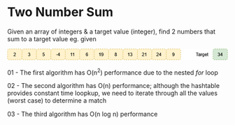 # Two Number Sum

Given an array of integers & a target value (integer), find 2 numbers that sum to a target value
eg. given

![](array.png)

01 - The first algorithm has O(n<sup>2</sup>) performance due to the nested _for_ loop

02 - The second algorithm has O(n) performance; although the hashtable provides constant time loopkup, we need to iterate through all the values (worst case) to determine a match

03 - The third algorithm has O(n log n) performance
